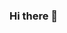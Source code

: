 ### Hi there 👋

<!--
 Full Stack Web Developer student from Lambda School. Skilled in Python, JavaScript, React.js, Node.js, and supervisory skills. Strong software engineer professional with a passion for learning and creating.

email: west 56309@gmail.com
 

Here are some ideas to get you started:

- 🔭 I’m currently working on tour guide app with an interactive map.  
- 🌱 I’m currently learning about Algorithims for Job Interviews.
- 👯 I’m looking to collaborate on Remote work, with React Js, Node Js and Python.
 
- ⚡ Fun fact:  Playing in many different music venues in Austin, been playing bass for about 20 years.
-->
